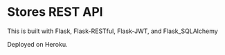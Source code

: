 # Stores REST API

This is built with Flask, Flask-RESTful, Flask-JWT, and Flask_SQLAlchemy

Deployed on Heroku.


